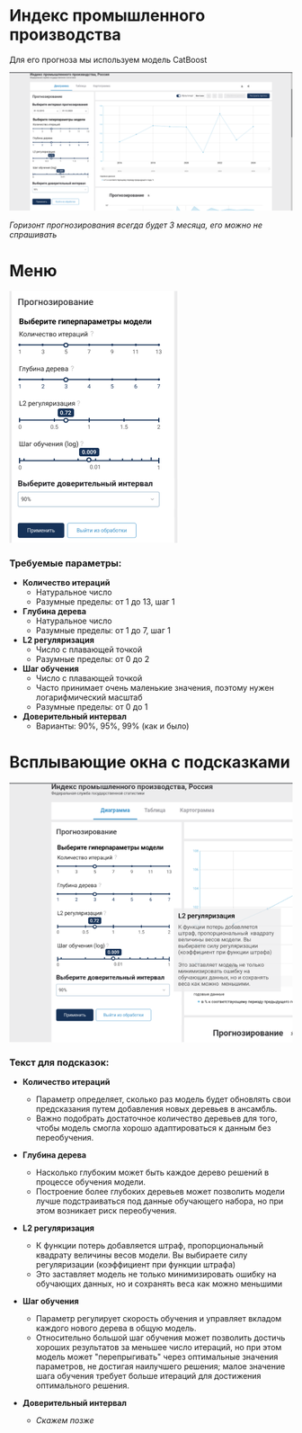 # Индекс промышленного производства

Для его прогноза мы используем модель CatBoost

![Сайт](./ИПП%20для%20фронта.png)

_Горизонт прогнозирования всегда будет 3 месяца, его можно не спрашивать_

# Меню
![Меню](Меню%20ИПП.png)

### Требуемые параметры:
- __Количество итераций__
    - Натуральное число
    - Разумные пределы: от 1 до 13, шаг 1
- __Глубина дерева__
    - Натуральное число
    - Разумные пределы: от 1 до 7, шаг 1
- __L2 регуляризация__
    - Число с плавающей точкой
    - Разумные пределы: от 0 до 2 
- __Шаг обучения__
    - Число с плавающей точкой
    - Часто принимает очень маленькие значения, поэтому нужен логарифмический масштаб
    - Разумные пределы: от 0 до 1
- __Доверительный интервал__
    - Варианты: 90%, 95%, 99% (как и было)


# Всплывающие окна с подсказками

![Окна](./Высплывающее%20окно.png)

### Текст для подсказок:
- __Количество итераций__
    - Параметр определяет, сколько раз модель будет обновлять свои предсказания путем добавления новых деревьев в ансамбль.
    - Важно подобрать достаточное количество деревьев для того, чтобы модель смогла хорошо адаптироваться к данным без переобучения.

- __Глубина дерева__
    - Насколько глубоким может быть каждое дерево решений в процессе обучения модели.
    - Построение более глубоких деревьев может позволить модели лучше подстраиваться под данные обучающего набора, но при этом возникает риск переобучения.

- __L2 регуляризация__
    - К функции потерь добавляется штраф, пропорциональный квадрату величины весов модели. Вы выбираете силу регуляризации (коэффициент при функции штрафа)
    - Это заставляет модель не только  минимизировать ошибку на обучающих данных, но и сохранять веса как можно  меньшими
 
- __Шаг обучения__
    - Параметр регулирует скорость обучения и управляет вкладом каждого нового дерева в общую модель.
    - Относительно большой шаг обучения может позволить достичь хороших результатов за меньшее число итераций, но при этом модель может "перепрыгивать" через оптимальные значения параметров, не достигая наилучшего решения; малое значение шага обучения требует больше итераций для достижения оптимального решения.

- __Доверительный интервал__
    - _Скажем позже_
